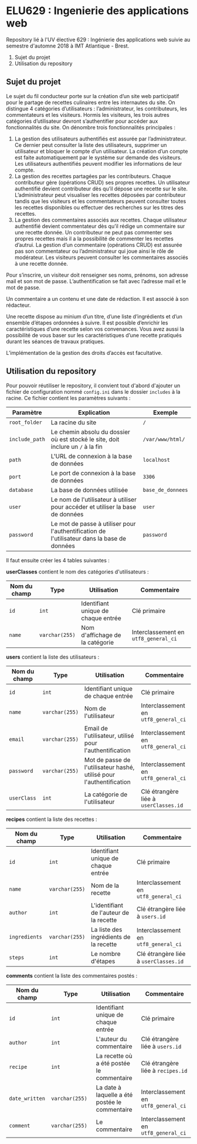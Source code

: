 # ELU629 : Ingenierie des applications web

Repository lié à l'UV élective 629 : Ingénierie des applications web suivie au semestre d'automne 2018 à IMT Atlantique - Brest.

1. Sujet du projet
2. Utilisation du repository

## Sujet du projet

Le sujet du fil conducteur porte sur la création d’un site web participatif pour le partage de recettes culinaires entre les internautes du site. On distingue 4 catégories d’utilisateurs : l’administrateur, les contributeurs, les commentateurs et les visiteurs. Hormis les visiteurs, les trois autres catégories d’utilisateur devront s’authentifier pour accéder aux fonctionnalités du site. On dénombre trois fonctionnalités principales :

1. La gestion des utilisateurs authentifiés est assurée par l’administrateur. Ce dernier peut consulter la liste des utilisateurs, supprimer un utilisateur et bloquer le compte d’un utilisateur. La création d’un compte est faite automatiquement par le système sur demande des visiteurs. Les utilisateurs authentifiés peuvent modifier les informations de leur compte.
2. La gestion des recettes partagées par les contributeurs. Chaque contributeur gère (opérations CRUD) ses propres recettes. Un utilisateur authentifié devient contributeur dès qu’il dépose une recette sur le site. L’administrateur peut visualiser les recettes déposées par contributeur tandis que les visiteurs et les commentateurs peuvent consulter toutes les recettes disponibles ou effectuer des recherches sur les titres des recettes.
3. La gestion des commentaires associés aux recettes. Chaque utilisateur authentifié devient commentateur dès qu’il rédige un commentaire sur une recette donnée. Un contributeur ne peut pas commenter ses propres recettes mais il a la possibilité de commenter les recettes d’autrui. La gestion d’un commentaire (opérations CRUD) est assurée pas son commentateur ou l’administrateur qui joue ainsi le rôle de modérateur. Les visiteurs peuvent consulter les commentaires associés à une recette donnée.

Pour s’inscrire, un visiteur doit renseigner ses noms, prénoms, son adresse mail et son mot de passe. L’authentification se fait avec l’adresse mail et le mot de passe.

Un commentaire a un contenu et une date de rédaction. Il est associé à son rédacteur.

Une recette dispose au minium d’un titre, d’une liste d’ingrédients et d’un ensemble d’étapes ordonnées à suivre. Il est possible d’enrichir les caractéristiques d’une recette selon vos convenances. Vous avez aussi la possibilité de vous baser sur les caractéristiques d’une recette pratiqués durant les séances de travaux pratiques.

L’implémentation de la gestion des droits d’accès est facultative.

## Utilisation du repository

Pour pouvoir réutiliser le repository, il convient tout d'abord d'ajouter un fichier de configuration nommé `config.ini` dans le dossier `includes` à la racine. Ce fichier contient les paramètres suivants :

Paramètre | Explication | Exemple
--- | --- | ---
`root_folder` | La racine du site | `/`
`include_path` | Le chemin absolu du dossier où est stocké le site, doit inclure un `/` à la fin | `/var/www/html/`
`path` | L'URL de connexion à la base de données | `localhost`
`port` | Le port de connexion à la base de données | `3306`
`database` | La base de données utilisée | `base_de_donnees`
`user` | Le nom de l'utilisateur à utiliser pour accéder et utiliser la base de données | `user`
`password` | Le mot de passe à utiliser pour l'authentification de l'utilisateur dans la base de données | `password`

Il faut ensuite créer les 4 tables suivantes :

**userClasses** contient le nom des catégories d'utilisateurs :

Nom du champ | Type | Utilisation | Commentaire
--- | --- | --- | ---
`id` | `int` | Identifiant unique de chaque entrée | Clé primaire
`name` | `varchar(255)`| Nom d'affichage de la catégorie | Interclassement en `utf8_general_ci`

**users** contient la liste des utilisateurs :

Nom du champ | Type | Utilisation | Commentaire
--- | --- | --- | ---
`id` | `int` | Identifiant unique de chaque entrée | Clé primaire
`name` | `varchar(255)`| Nom de l'utilisateur | Interclassement en `utf8_general_ci`
`email` | `varchar(255)`| Email de l'utilisateur, utilisé pour l'authentification | Interclassement en `utf8_general_ci`
`password` | `varchar(255)`| Mot de passe de l'utilisateur hashé, utilisé pour l'authentification | Interclassement en `utf8_general_ci`
`userClass` | `int`| La catégorie de l'utilisateur | Clé étrangère liée à `userClasses.id`

**recipes** contient la liste des recettes :

Nom du champ | Type | Utilisation | Commentaire
--- | --- | --- | ---
`id` | `int` | Identifiant unique de chaque entrée | Clé primaire
`name` | `varchar(255)`| Nom de la recette | Interclassement en `utf8_general_ci`
`author` | `int `| L'identifiant de l'auteur de la recette | Clé étrangère liée à `users.id`
`ingredients` | `varchar(255)`| La liste des ingrédients de la recette | Interclassement en `utf8_general_ci`
`steps` | `int`| Le nombre d'étapes | Clé étrangère liée à `userClasses.id`

**comments** contient la liste des commentaires postés :

Nom du champ | Type | Utilisation | Commentaire
--- | --- | --- | ---
`id` | `int` | Identifiant unique de chaque entrée | Clé primaire
`author` | `int`| L'auteur du commentaire | Clé étrangère liée à `users.id`
`recipe` | `int `| La recette où a été postée le commentaire | Clé étrangère liée à `recipes.id`
`date_written` | `varchar(255) `| La date à laquelle a été postée le commentaire | Interclassement en `utf8_general_ci`
`comment` | `varchar(255)`| Le commentaire | Interclassement en `utf8_general_ci`

